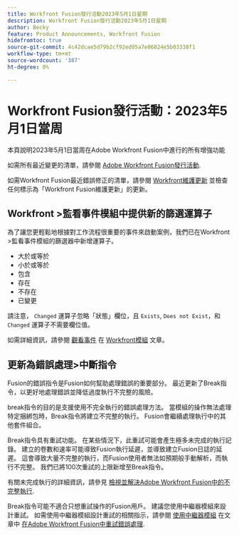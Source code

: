 ```yaml
---
title: Workfront Fusion發行活動2023年5月1日星期
description: Workfront Fusion發行活動2023年5月1日星期
author: Becky
feature: Product Announcements, Workfront Fusion
hidefromtoc: true
source-git-commit: 4c42dcae5d79b2cf92ed05a7e06824e5b03338f1
workflow-type: tm+mt
source-wordcount: '387'
ht-degree: 0%

---
```


# Workfront Fusion發行活動：2023年5月1日當周

本頁說明2023年5月1日當周在Adobe Workfront Fusion中進行的所有增強功能

如需所有最近變更的清單，請參閱 [Adobe Workfront Fusion發行活動](../../../product-announcements/product-releases/fusion-release-activity/fusion-release-activity.md).

如需Workfront Fusion最近錯誤修正的清單，請參閱 [Workfront維護更新](https://experienceleague.adobe.com/docs/workfront-known-issues/releases/current-updates.html) 並檢查任何標示為「Workfront Fusion維護更新」的更新。

## Workfront >監看事件模組中提供新的篩選運算子

為了讓您更輕鬆地根據對工作流程很重要的事件來啟動案例，我們已在Workfront >監看事件模組的篩選器中新增運算子。

* 大於或等於
* 小於或等於
* 包含
* 存在
* 不存在
* 已變更

請注意， `Changed` 運算子忽略「狀態」欄位，且 `Exists`, `Does not Exist`，和 `Changed` 運算子不需要欄位值。

如需詳細資訊，請參閱 [觀看事件](/help/quicksilver/workfront-fusion/apps-and-their-modules/workfront-modules.md#watch-events) 在 [Workfront模組](/help/quicksilver/workfront-fusion/apps-and-their-modules/workfront-modules.md) 文章。

<!--

## Locate and manage locked scenarios

In some cases, a scenario might be temporarily locked by the [!DNL Workfront Fusion] engineering team because the scenario is causing performance or other issues. Now, you can tell which scenario is locked, and unlock it from inside Fusion. 

Previously, there was no visual indication of locked scenarios, and no way for users to unlock them.

>[!IMPORTANT]
>
>Unlocking a scenario manually can cause errors in a scenario's executions. Scenarios will be automatically unlocked 2-4 hours from the time it was locked.

For more information, see [View and manage locked scenarios in Adobe Workfront Fusion](help\quicksilver\workfront-fusion\scenarios\view-and-manage-locked-scenarios.md).

-->

## 更新為錯誤處理>中斷指令

Fusion的錯誤指令是Fusion如何幫助處理錯誤的重要部分。 最近更新了Break指令，以更好地處理錯誤並降低過度執行不完整的風險。

break指令的目的是支援使用不完全執行的錯誤處理方法。 當模組的操作無法處理特定捆綁包時，Break指令將建立不完整的執行。 Fusion會繼續處理執行中的其他套件組合。

Break指令具有重試功能。 在某些情況下，此重試可能會產生極多未完成的執行記錄。 建立的卷數和速率可能導致Fusion執行延遲，並導致建立Fusion日誌的延遲。 這會導致大量不完整的執行，而Fusion使用者無法如預期般手動解析，而執行不完整。 我們已將100次重試的上限新增至Break指令。

有關未完成執行的詳細資訊，請參見 [檢視並解決Adobe Workfront Fusion中的不完整執行](/help/quicksilver/workfront-fusion/scenarios/view-and-resolve-incomplete-executions.md).

Break指令可能不適合只想重試操作的Fusion用戶。 建議您使用中繼器模組來設計重試。 如需使用中繼器模組設計重試的相關指示，請參閱 [使用中繼器模組](/help/quicksilver/workfront-fusion/errors/retry.md#use-the-repeater-module) 在文章中 [在Adobe Workfront Fusion中重試錯誤處理](/help/quicksilver/workfront-fusion/errors/retry.md).
